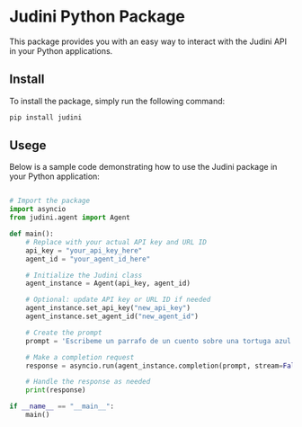 # Judini Python Package

This package provides you with an easy way to interact with the Judini API in your Python applications.

## Install

To install the package, simply run the following command:

```bash
pip install judini
```

## Usege

Below is a sample code demonstrating how to use the Judini package in your Python application:

```python

# Import the package
import asyncio
from judini.agent import Agent

def main():
    # Replace with your actual API key and URL ID
    api_key = "your_api_key_here"
    agent_id = "your_agent_id_here"

    # Initialize the Judini class
    agent_instance = Agent(api_key, agent_id)

    # Optional: update API key or URL ID if needed
    agent_instance.set_api_key("new_api_key")
    agent_instance.set_agent_id("new_agent_id")

    # Create the prompt
    prompt = 'Escribeme un parrafo de un cuento sobre una tortuga azul'

    # Make a completion request
    response = asyncio.run(agent_instance.completion(prompt, stream=False))

    # Handle the response as needed
    print(response)

if __name__ == "__main__":
    main()
```
